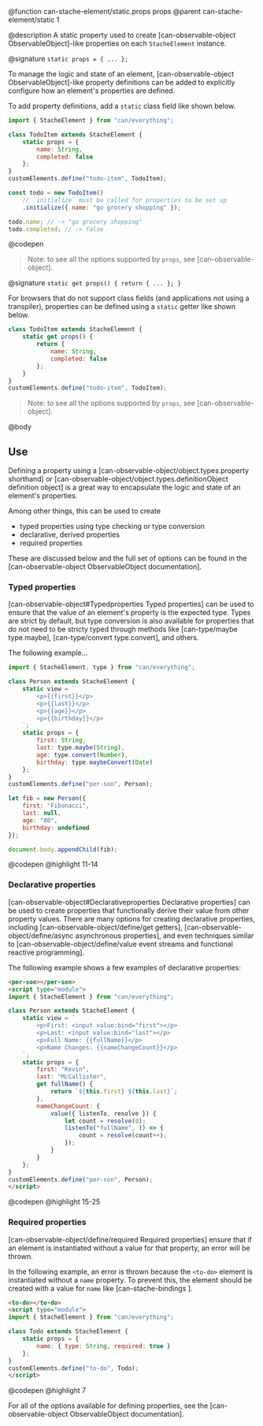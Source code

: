 @function can-stache-element/static.props props
@parent can-stache-element/static 1

@description A static property used to create [can-observable-object ObservableObject]-like properties on each `StacheElement` instance.

@signature `static props = { ... };`

  To manage the logic and state of an element, [can-observable-object ObservableObject]-like property definitions can be added to explicitly configure how an element's properties are defined.

  To add property definitions, add a `static` class field like shown below.

  ```js
  import { StacheElement } from "can/everything";

  class TodoItem extends StacheElement {
	  static props = {
		  name: String,
		  completed: false
	  };
  }
  customElements.define("todo-item", TodoItem);

  const todo = new TodoItem()
	  // `initialize` must be called for properties to be set up
	  .initialize({ name: "go grocery shopping" });

  todo.name; // -> "go grocery shopping"
  todo.completed; // -> false
  ```
  @codepen

  > Note: to see all the options supported by `props`, see [can-observable-object].

@signature `static get props() { return { ... }; }`

  For browsers that do not support class fields (and applications not using a transpiler), properties can be defined using a `static` getter like shown below.

  ```js
  class TodoItem extends StacheElement {
      static get props() {
          return {
              name: String,
              completed: false
          };
      }
  }
  customElements.define("todo-item", TodoItem);
  ```

  > Note: to see all the options supported by `props`, see [can-observable-object].

@body

## Use

Defining a property using a [can-observable-object/object.types.property shorthand] or [can-observable-object/object.types.definitionObject definition object] is a great way to encapsulate the logic and state of an element's properties.

Among other things, this can be used to create

  - typed properties using type checking or type conversion
  - declarative, derived properties
  - required properties

These are discussed below and the full set of options can be found in the [can-observable-object ObservableObject documentation].

### Typed properties

[can-observable-object#Typedproperties Typed properties] can be used to ensure that the value of an element's property is the expected type. Types are strict by default, but type conversion is also available for properties that do not need to be stricty typed through methods like [can-type/maybe type.maybe], [can-type/convert type.convert], and others.

The following example...

```js
import { StacheElement, type } from "can/everything";

class Person extends StacheElement {
	static view = `
		<p>{{first}}</p>
		<p>{{last}}</p>
		<p>{{age}}</p>
		<p>{{birthday}}</p>
	`;
	static props = {
		first: String,
		last: type.maybe(String),
		age: type.convert(Number),
		birthday: type.maybeConvert(Date)
	};
}
customElements.define("per-son", Person);

let fib = new Person({
	first: "Fibonacci",
	last: null,
	age: "80",
	birthday: undefined
});

document.body.appendChild(fib);
```
@codepen
@highlight 11-14

### Declarative properties

[can-observable-object#Declarativeproperties Declarative properties] can be used to create properties that functionally derive their value from other property values. There are many options for creating declarative properties, including [can-observable-object/define/get getters], [can-observable-object/define/async asynchronous properties], and even techniques similar to [can-observable-object/define/value event streams and functional reactive programming].

The following example shows a few examples of declarative properties:

```html
<per-son></per-son>
<script type="module">
import { StacheElement } from "can/everything";

class Person extends StacheElement {
	static view = `
		<p>First: <input value:bind="first"></p>
		<p>Last: <input value:bind="last"></p>
		<p>Full Name: {{fullName}}</p>
		<p>Name Changes: {{nameChangeCount}}</p>
	`;
	static props = {
		first: "Kevin",
		last: "McCallister",
		get fullName() {
			return `${this.first} ${this.last}`;
		},
		nameChangeCount: {
			value({ listenTo, resolve }) {
				let count = resolve(0);
				listenTo("fullName", () => {
					count = resolve(count++);
				});
			}
		}
	};
}
customElements.define("per-son", Person);
</script>
```
@codepen
@highlight 15-25

### Required properties

[can-observable-object/define/required Required properties] ensure that if an element is instantiated without a value for that property, an error will be thrown.

In the following example, an error is thrown because the `<to-do>` element is instantiated without a `name` property. To prevent this, the element should be created with a value for `name` like [can-stache-bindings <to-do name:raw="Go Shopping" />].

```html
<to-do></to-do>
<script type="module">
import { StacheElement } from "can/everything";

class Todo extends StacheElement {
	static props = {
		name: { type: String, required: true }
	};
}
customElements.define("to-do", Todo);
</script>
```
@codepen
@highlight 7

For all of the options available for defining properties, see the [can-observable-object ObservableObject documentation].
